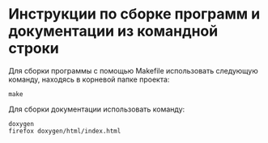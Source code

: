# Инструкции по сборке программ и документации из командной строки

Для сборки программы с помощью Makefile использовать следующую команду, находясь в корневой папке проекта:

```
make
```

Для сборки документации использовать команду:

```
doxygen
firefox doxygen/html/index.html
```
